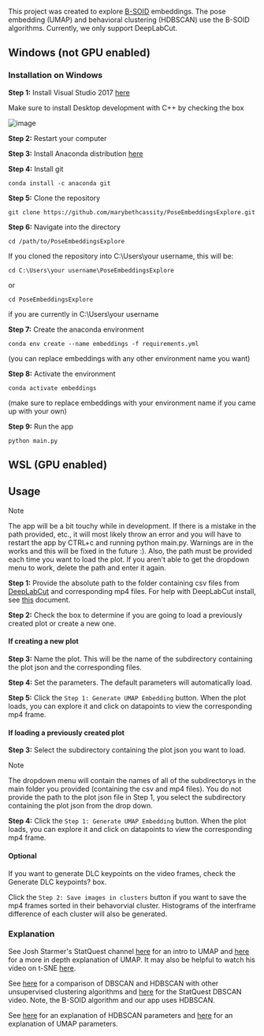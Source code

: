 This project was created to explore [B-SOID](https://bsoid.org/) embeddings. The pose embedding (UMAP) and behavioral clustering (HDBSCAN) use the B-SOID algorithms. Currently, we only support DeepLabCut. 

## Windows (not GPU enabled)

### Installation on Windows 

**Step 1:** Install Visual Studio 2017 [here](https://download.visualstudio.microsoft.com/download/pr/4035d2dd-2d45-48eb-9104-d4dc7d808a7b/f5675416a31cbf8c29e74d75a1790cf7/vs_community.exe)

Make sure to install Desktop development with C++ by checking the box

![image](https://github.com/marybethcassity/PoseEmbeddingsExplore/assets/70182553/30b20a59-4fbb-418b-b735-5dea12b8bfef)


**Step 2:** Restart your computer


**Step 3:** Install Anaconda distribution [here](https://www.anaconda.com/download)


**Step 4:** Install git 
```
conda install -c anaconda git 
```

**Step 5:** Clone the repository
```
git clone https://github.com/marybethcassity/PoseEmbeddingsExplore.git
```

**Step 6:** Navigate into the directory
```
cd /path/to/PoseEmbeddingsExplore
```

If you cloned the repository into C:\Users\your username, this will be:
```
cd C:\Users\your username\PoseEmbeddingsExplore
```
or
```
cd PoseEmbeddingsExplore
```
if you are currently in C:\Users\your username

**Step 7:** Create the anaconda environment 
```
conda env create --name embeddings -f requirements.yml 
```
(you can replace embeddings with any other environment name you want)


**Step 8:** Activate the environment 
```
conda activate embeddings 
```
(make sure to replace embeddings with your environment name if you came up with your own)


**Step 9:** Run the app 

```
python main.py
```

## WSL (GPU enabled)

## Usage 
> [!NOTE]
The app will be a bit touchy while in development. If there is a mistake in the path provided, etc., it will most likely throw an error and you will have to restart the app by CTRL+c and running python main.py. Warnings are in the works and this will be fixed in the future :). Also, the path must be provided each time you want to load the plot. If you aren't able to get the dropdown menu to work, delete the path and enter it again. 

**Step 1:** Provide the absolute path to the folder containing csv files from [DeepLabCut](https://www.mackenziemathislab.org/deeplabcut) and corresponding mp4 files. For help with DeepLabCut install, see [this](https://docs.google.com/document/d/1VsdeL4G_OTTggeyv5SzAn8GRBjdLrDKKMCqUvYcxpRQ/edit?usp=sharing) document. 

**Step 2:** Check the box to determine if you are going to load a previously created plot or create a new one. 

#### If creating a new plot

**Step 3:** Name the plot. This will be the name of the subdirectory containing the plot json and the corresponding files.

**Step 4:** Set the parameters. The default parameters will automatically load. 

**Step 5:** Click the `Step 1: Generate UMAP Embedding` button. When the plot loads, you can explore it and click on datapoints to view the corresponding mp4 frame.

#### If loading a previously created plot

**Step 3:** Select the subdirectory containing the plot json you want to load.
> [!NOTE]
The dropdown menu will contain the names of all of the subdirectorys in the main folder you provided (containing the csv and mp4 files). You do not provide the path to the plot json file in Step 1, you select the subdirectory containing the plot json from the drop down.

**Step 4:** Click the `Step 1: Generate UMAP Embedding` button. When the plot loads, you can explore it and click on datapoints to view the corresponding mp4 frame.

#### Optional

If you want to generate DLC keypoints on the video frames, check the Generate DLC keypoints? box.

Click the `Step 2: Save images in clusters` button if you want to save the mp4 frames sorted in their behavorvial cluster. Histograms of the interframe difference of each cluster will also be generated. 

### Explanation
See Josh Starmer's StatQuest channel [here](https://www.youtube.com/watch?v=eN0wFzBA4Sc) for an intro to UMAP and [here](https://www.youtube.com/watch?v=jth4kEvJ3P8) for a more in depth explanation of UMAP. It may also be helpful to watch his video on t-SNE [here](https://www.youtube.com/watch?v=NEaUSP4YerM).

See [here](https://scikit-learn.org/stable/modules/clustering.html) for a comparison of DBSCAN and HDBSCAN with other unsupervised clustering algorithms and [here](https://www.youtube.com/watch?v=RDZUdRSDOok) for the StatQuest DBSCAN video. Note, the B-SOID algorithm and our app uses HDBSCAN.  

See [here](https://hdbscan.readthedocs.io/en/latest/parameter_selection.html) for an explanation of HDBSCAN parameters and [here](https://umap-learn.readthedocs.io/en/latest/parameters.html) for an explanation of UMAP parameters. 

